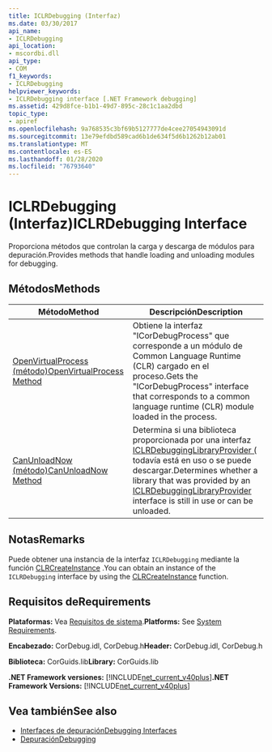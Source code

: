 ```yaml
---
title: ICLRDebugging (Interfaz)
ms.date: 03/30/2017
api_name:
- ICLRDebugging
api_location:
- mscordbi.dll
api_type:
- COM
f1_keywords:
- ICLRDebugging
helpviewer_keywords:
- ICLRDebugging interface [.NET Framework debugging]
ms.assetid: 429d8fce-b1b1-49d7-895c-28c1c1aa2dbd
topic_type:
- apiref
ms.openlocfilehash: 9a768535c3bf69b5127777de4cee27054943091d
ms.sourcegitcommit: 13e79efdbd589cad6b1de634f5d6b1262b12ab01
ms.translationtype: MT
ms.contentlocale: es-ES
ms.lasthandoff: 01/28/2020
ms.locfileid: "76793640"
---
```

# <a name="iclrdebugging-interface"></a><span data-ttu-id="7c450-102">ICLRDebugging (Interfaz)</span><span class="sxs-lookup"><span data-stu-id="7c450-102">ICLRDebugging Interface</span></span>
<span data-ttu-id="7c450-103">Proporciona métodos que controlan la carga y descarga de módulos para depuración.</span><span class="sxs-lookup"><span data-stu-id="7c450-103">Provides methods that handle loading and unloading modules for debugging.</span></span>  
  
## <a name="methods"></a><span data-ttu-id="7c450-104">Métodos</span><span class="sxs-lookup"><span data-stu-id="7c450-104">Methods</span></span>  
  
|<span data-ttu-id="7c450-105">Método</span><span class="sxs-lookup"><span data-stu-id="7c450-105">Method</span></span>|<span data-ttu-id="7c450-106">Descripción</span><span class="sxs-lookup"><span data-stu-id="7c450-106">Description</span></span>|  
|------------|-----------------|  
|[<span data-ttu-id="7c450-107">OpenVirtualProcess (método)</span><span class="sxs-lookup"><span data-stu-id="7c450-107">OpenVirtualProcess Method</span></span>](iclrdebugging-openvirtualprocess-method.md)|<span data-ttu-id="7c450-108">Obtiene la interfaz "ICorDebugProcess" que corresponde a un módulo de Common Language Runtime (CLR) cargado en el proceso.</span><span class="sxs-lookup"><span data-stu-id="7c450-108">Gets the "ICorDebugProcess" interface that corresponds to a common language runtime (CLR) module loaded in the process.</span></span>|  
|[<span data-ttu-id="7c450-109">CanUnloadNow (método)</span><span class="sxs-lookup"><span data-stu-id="7c450-109">CanUnloadNow Method</span></span>](iclrdebugging-canunloadnow-method.md)|<span data-ttu-id="7c450-110">Determina si una biblioteca proporcionada por una interfaz [ICLRDebuggingLibraryProvider (](iclrdebugginglibraryprovider-interface.md) todavía está en uso o se puede descargar.</span><span class="sxs-lookup"><span data-stu-id="7c450-110">Determines whether a library that was provided by an [ICLRDebuggingLibraryProvider](iclrdebugginglibraryprovider-interface.md) interface is still in use or can be unloaded.</span></span>|  
  
## <a name="remarks"></a><span data-ttu-id="7c450-111">Notas</span><span class="sxs-lookup"><span data-stu-id="7c450-111">Remarks</span></span>  
 <span data-ttu-id="7c450-112">Puede obtener una instancia de la interfaz `ICLRDebugging` mediante la función [CLRCreateInstance](../../../../docs/framework/unmanaged-api/hosting/clrcreateinstance-function.md) .</span><span class="sxs-lookup"><span data-stu-id="7c450-112">You can obtain an instance of the `ICLRDebugging` interface by using the [CLRCreateInstance](../../../../docs/framework/unmanaged-api/hosting/clrcreateinstance-function.md) function.</span></span>  
  
## <a name="requirements"></a><span data-ttu-id="7c450-113">Requisitos de</span><span class="sxs-lookup"><span data-stu-id="7c450-113">Requirements</span></span>  
 <span data-ttu-id="7c450-114">**Plataformas:** Vea [Requisitos de sistema](../../../../docs/framework/get-started/system-requirements.md).</span><span class="sxs-lookup"><span data-stu-id="7c450-114">**Platforms:** See [System Requirements](../../../../docs/framework/get-started/system-requirements.md).</span></span>  
  
 <span data-ttu-id="7c450-115">**Encabezado:** CorDebug.idl, CorDebug.h</span><span class="sxs-lookup"><span data-stu-id="7c450-115">**Header:** CorDebug.idl, CorDebug.h</span></span>  
  
 <span data-ttu-id="7c450-116">**Biblioteca:** CorGuids.lib</span><span class="sxs-lookup"><span data-stu-id="7c450-116">**Library:** CorGuids.lib</span></span>  
  
 <span data-ttu-id="7c450-117">**.NET Framework versiones:** [!INCLUDE[net_current_v40plus](../../../../includes/net-current-v40plus-md.md)]</span><span class="sxs-lookup"><span data-stu-id="7c450-117">**.NET Framework Versions:** [!INCLUDE[net_current_v40plus](../../../../includes/net-current-v40plus-md.md)]</span></span>  
  
## <a name="see-also"></a><span data-ttu-id="7c450-118">Vea también</span><span class="sxs-lookup"><span data-stu-id="7c450-118">See also</span></span>

- [<span data-ttu-id="7c450-119">Interfaces de depuración</span><span class="sxs-lookup"><span data-stu-id="7c450-119">Debugging Interfaces</span></span>](debugging-interfaces.md)
- [<span data-ttu-id="7c450-120">Depuración</span><span class="sxs-lookup"><span data-stu-id="7c450-120">Debugging</span></span>](index.md)

